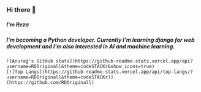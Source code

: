 ### Hi there 👋

##### I'm Reza

##### I'm becoming a Python developer. Currently I'm learning django for web development and I'm also interested in AI and machine learning.


    ![Anurag's GitHub stats](https://github-readme-stats.vercel.app/api?username=RDOriginall&theme=codeSTACKr&show_icons=true)
    [![Top Langs](https://github-readme-stats.vercel.app/api/top-langs/?username=RDOriginall&theme=codeSTACKr)](https://github.com/RDOriginall)

